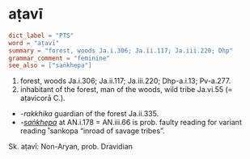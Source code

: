# aṭavī

``` toml
dict_label = "PTS"
word = "aṭavī"
summary = "forest, woods Ja.i.306; Ja.ii.117; Ja.iii.220; Dhp"
grammar_comment = "feminine"
see_also = ["saṅkhepa"]
```

1. forest, woods Ja.i.306; Ja.ii.117; Ja.iii.220; Dhp\-a.i.13; Pv\-a.277.
2. inhabitant of the forest, man of the woods, wild tribe Ja.vi.55 (= aṭavicorā C.).

* *\-rakkhika* guardian of the forest Ja.ii.335.
* *\-[saṅkhepa](saṅkhepa.md)* at AN.i.178 = AN.iii.66 is prob. faulty reading for variant reading ˚sankopa “inroad of savage tribes”.

Sk. aṭavī: Non\-Aryan, prob. Dravidian

